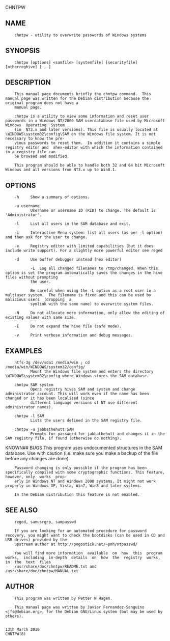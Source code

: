   CHNTPW
 
## NAME
        chntpw - utility to overwrite passwords of Windows systems
 
## SYNOPSIS
        chntpw [options] <samfile> [systemfile] [securityfile] [otherreghive] [...]
 
## DESCRIPTION
        This manual page documents briefly the chntpw command.  This manual page was written for the Debian distribution because the original program does not have a
        manual page.
 
        chntpw is a utility to view some information and reset user passwords in a Windows NT/2000 SAM userdatabase file used by Microsoft Windows  Operating  System
        (in  NT3.x and later versions). This file is usually located at \WINDOWS\system32\config\SAM on the Windows file system. It is not necessary to know the pre‐
        vious passwords to reset them.  In addition it contains a simple registry editor and  ahex-editor with which the information contained in a registry file can
        be browsed and modified.
 
        This program should be able to handle both 32 and 64 bit Microsoft Windows and all versions from NT3.x up to Win8.1.
 
## OPTIONS
        -h     Show a summary of options.
 
        -u username
               Username or username ID (RID) to change. The default is 'Administrator'.
 
        -l     List all users in the SAM database and exit.
 
        -i     Interactive Menu system: list all users (as per -l option) and then ask for the user to change.
 
        -e     Registry editor with limited capabilities (but it does include write support). For a slightly more powerful editor see reged
 
        -d     Use buffer debugger instead (hex editor)
 
               -L  Log all changed filenames to /tmp/changed. When this option is set the program automatically saves the changes in the hive files without prompting
               the user.
 
               Be careful when using the -L option as a root user in a multiuser system.  The filename is fixed and this can be used by malicious users  (dropping  a
               symlink with the same name) to overwrite system files.
 
        -N     Do not allocate more information, only allow the editing of existing values with same size.
 
        -E     Do not expand the hive file (safe mode).
 
        -v     Print verbose information and debug messages.
 
## EXAMPLES
        ntfs-3g /dev/sda1 /media/win ; cd /media/win/WINDOWS/system32/config/
               Mount the Windows file system and enters the directory \WINDOWS\system32\config where Windows stores the SAM database.
 
        chntpw SAM system
               Opens registry hives SAM and system and change administrator account. This will work even if the name has been changed or it has been localized (since
               different language versions of NT use different administrator names).
 
        chntpw -l SAM
               Lists the users defined in the SAM registry file.
 
        chntpw -u jabbathehutt SAM
               Prompts for password for jabbathehutt and changes it in the SAM registry file, if found (otherwise do nothing).
 
 KNOWN## BUGS
        This program uses undocumented structures in the SAM database. Use with caution (i.e. make sure you make a backup of the file before any changes are done).
 
        Password changing is only possible if the program has been specifically compiled with some cryptographic functions. This feature, however, only  works  prop‐
        erly in Windows NT and Windows 2000 systems. It might not work properly in Windows XP, Vista, Win7, Win8 and later systems.
 
        In the Debian distribution this feature is not enabled.
 
## SEE ALSO
        reged, samusrgrp, sampasswd
 
        If you are looking for an automated procedure for password recovery, you might want to check the bootdisks (can be used in CD and USB drives) provided by the
        upstream author at http://pogostick.net/~pnh/ntpasswd/
 
        You will find more information  available  on  how  this  program  works,  including  in-depth  details  on  how  the  registry  works,  in  the  text  files
        /usr/share/doc/chntpw/README.txt and /usr/share/doc/chntpw/MANUAL.txt
 
## AUTHOR
        This program was written by Petter N Hagen.
 
        This manual page was written by Javier Fernandez-Sanguino <jfs@debian.org>, for the Debian GNU/Linux system (but may be used by others).
 
                                                                            13th March 2010                                                                 CHNTPW(8)

